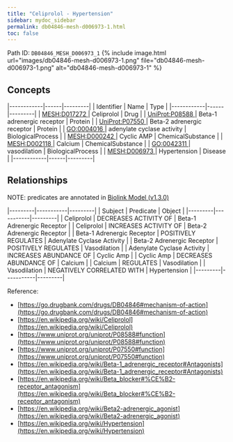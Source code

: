 ```yaml
---
title: "Celiprolol - Hypertension"
sidebar: mydoc_sidebar
permalink: db04846-mesh-d006973-1.html
toc: false 
---
```



Path ID: `DB04846_MESH_D006973_1`
{% include image.html url="images/db04846-mesh-d006973-1.png" file="db04846-mesh-d006973-1.png" alt="db04846-mesh-d006973-1" %}

## Concepts

|------------|------|---------|
| Identifier | Name | Type    |
|------------|------|---------|
| <a href="https://identifiers.org/MESH:D017272">MESH:D017272 </a> | Celiprolol | Drug |
| <a href="https://identifiers.org/UniProt:P08588">UniProt:P08588 </a> | Beta-1 adrenergic receptor | Protein |
| <a href="https://identifiers.org/UniProt:P07550">UniProt:P07550 </a> | Beta-2 adrenergic receptor | Protein |
| <a href="https://identifiers.org/GO:0004016">GO:0004016 </a> | adenylate cyclase activity | BiologicalProcess |
| <a href="https://identifiers.org/MESH:D000242">MESH:D000242 </a> | Cyclic AMP | ChemicalSubstance |
| <a href="https://identifiers.org/MESH:D002118">MESH:D002118 </a> | Calcium | ChemicalSubstance |
| <a href="https://identifiers.org/GO:0042311">GO:0042311 </a> | vasodilation | BiologicalProcess |
| <a href="https://identifiers.org/MESH:D006973">MESH:D006973 </a> | Hypertension | Disease |
|------------|------|---------|

## Relationships


NOTE: predicates are annotated in <a href="https://github.com/biolink/biolink-model/releases/tag/v1.3.0">Biolink Model (v1.3.0)</a>

|---------|-----------|---------|
| Subject | Predicate | Object  |
|---------|-----------|---------|
| Celiprolol | DECREASES ACTIVITY OF | Beta-1 Adrenergic Receptor |
| Celiprolol | INCREASES ACTIVITY OF | Beta-2 Adrenergic Receptor |
| Beta-1 Adrenergic Receptor | POSITIVELY REGULATES | Adenylate Cyclase Activity |
| Beta-2 Adrenergic Receptor | POSITIVELY REGULATES | Vasodilation |
| Adenylate Cyclase Activity | INCREASES ABUNDANCE OF | Cyclic Amp |
| Cyclic Amp | DECREASES ABUNDANCE OF | Calcium |
| Calcium | REGULATES | Vasodilation |
| Vasodilation | NEGATIVELY CORRELATED WITH | Hypertension |
|---------|-----------|---------|

Reference: 
  - [https://go.drugbank.com/drugs/DB04846#mechanism-of-action](https://go.drugbank.com/drugs/DB04846#mechanism-of-action)
  - [https://en.wikipedia.org/wiki/Celiprolol](https://en.wikipedia.org/wiki/Celiprolol)
  - [https://www.uniprot.org/uniprot/P08588#function](https://www.uniprot.org/uniprot/P08588#function)
  - [https://www.uniprot.org/uniprot/P07550#function](https://www.uniprot.org/uniprot/P07550#function)
  - [https://en.wikipedia.org/wiki/Beta-1_adrenergic_receptor#Antagonists](https://en.wikipedia.org/wiki/Beta-1_adrenergic_receptor#Antagonists)
  - [https://en.wikipedia.org/wiki/Beta_blocker#%CE%B2-receptor_antagonism](https://en.wikipedia.org/wiki/Beta_blocker#%CE%B2-receptor_antagonism)
  - [https://en.wikipedia.org/wiki/Beta2-adrenergic_agonist](https://en.wikipedia.org/wiki/Beta2-adrenergic_agonist)
  - [https://en.wikipedia.org/wiki/Hypertension](https://en.wikipedia.org/wiki/Hypertension)
